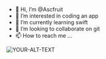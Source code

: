 - 👋 Hi, I’m @Ascfruit
- 👀 I’m interested in coding an app 
- 🌱 I’m currently learning swift
- 💞️ I’m looking to collaborate on git
- 📫 How to reach me ...

<!---
Ascfruit/Ascfruit is a ✨ special ✨ repository because its `README.md` (this file) appears on your GitHub profile.
You can click the Preview link to take a look at your changes.
--->
<picture>
 <source media="(prefers-color-scheme: dark)" srcset="YOUR-DARKMODE-IMAGE">
 <source media="(prefers-color-scheme: light)" srcset="YOUR-LIGHTMODE-IMAGE">
 <img alt="YOUR-ALT-TEXT" src="YOUR-DEFAULT-IMAGE">
</picture>
